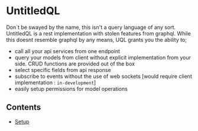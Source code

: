 # UntitledQL

Don`t be swayed by the name, this isn't a query language of any sort. UntitledQL is a rest implementation with stolen features from graphql. While this doesnt resemble graphql by any means, UQL grants you the ability to;

- call all your api services from one endpoint
- query your models from client without explicit implementation from your side. CRUD functions are provided out of the box
- select specific fields from api response
- subscribe to events without the use of web sockets [would require client implementation : `in-development`]
- easily setup permissions for model operations

## Contents

- [Setup](setup.md)
